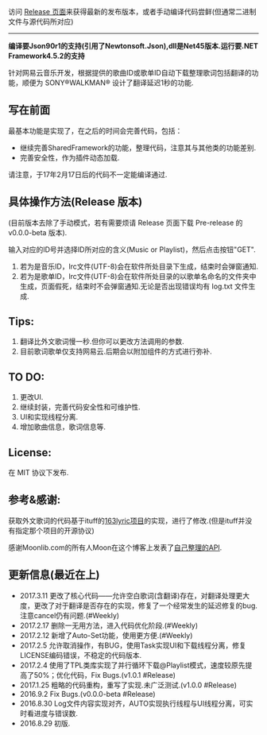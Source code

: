﻿访问 [Release 页面](https://github.com/Ludoux/LRCHelper/releases)来获得最新的发布版本，或者手动编译代码尝鲜(但通常二进制文件与源代码所对应) 

-----

**编译要Json90r1的支持(引用了Newtonsoft.Json),dll是Net45版本.运行要.NET Framework4.5.2的支持**

针对网易云音乐开发，根据提供的歌曲ID或歌单ID自动下载整理歌词包括翻译的功能，顺便为  SONY®WALKMAN® 设计了翻译延迟1秒的功能.

## 写在前面

最基本功能是实现了，在之后的时间会完善代码，包括：

* 继续完善SharedFramework的功能，整理代码，注意其与其他类的功能差别.
* 完善安全性，作为插件动态加载.

请注意，于17年2月17日后的代码不一定能编译通过.

## 具体操作方法(Release 版本)

(目前版本去除了手动模式，若有需要烦请 Release 页面下载 Pre-release 的v0.0.0-beta 版本).

输入对应的ID号并选择ID所对应的含义(Music or Playlist)，然后点击按钮"GET".

1. 若为是音乐ID，lrc文件(UTF-8)会在软件所处目录下生成，结束时会弹窗通知.
2. 若为是歌单ID，lrc文件(UTF-8)会在软件所处目录的以歌单名命名的文件夹中生成，页面假死，结束时不会弹窗通知.无论是否出现错误均有 log.txt 文件生成.

## Tips:

1. 翻译比外文歌词慢一秒.但你可以更改方法调用的参数.
2. 目前歌词歌单仅支持网易云.后期会以附加组件的方式进行弥补.

## TO DO:

1. 更改UI.
2. 继续封装，完善代码安全性和可维护性.
3. UI和实现线程分离.
4. 增加歌曲信息，歌词信息等.

## License:

在 MIT 协议下发布.

## 参考&感谢:

获取外文歌词的代码基于ituff的[163lyric项目](https://github.com/ituff/163lyric)的实现，进行了修改.(但是ituff并没有指定那个项目的开源协议)

感谢Moonlib.com的所有人Moon在这个博客上发表了[自己整理的API](http://moonlib.com/606.html).

## 更新信息(最近在上)
* 2017.3.11 更改了核心代码——允许空白歌词(含翻译)存在，对翻译处理更大度，更改了对于翻译是否存在的实现，修复了一个经常发生的延迟修复的bug.注意cancel仍有问题.(#Weekly)
* 2017.2.17 删除一无用方法，进入代码优化阶段.(#Weekly)
* 2017.2.12 新增了Auto-Set功能，使用更方便.(#Weekly)
* 2017.2.5 允许取消操作，有BUG，使用Task实现UI和下载线程分离，修复LICENSE编码错误，不稳定的代码版本.
* 2017.2.4  使用了TPL类库实现了并行循环下载@Playlist模式，速度较原先提高了50%；优化代码，Fix Bugs.(v1.0.1 #Release)
* 2017.1.25 粗略的代码重构，重写了实现.未广泛测试.(v1.0.0 #Release)
* 2016.9.2   Fix Bugs.(v0.0.0-beta #Release)
* 2016.8.30 Log文件内容实现对齐，AUTO实现执行线程与UI线程分离，可实时看进度与错误数.
* 2016.8.29 初版.